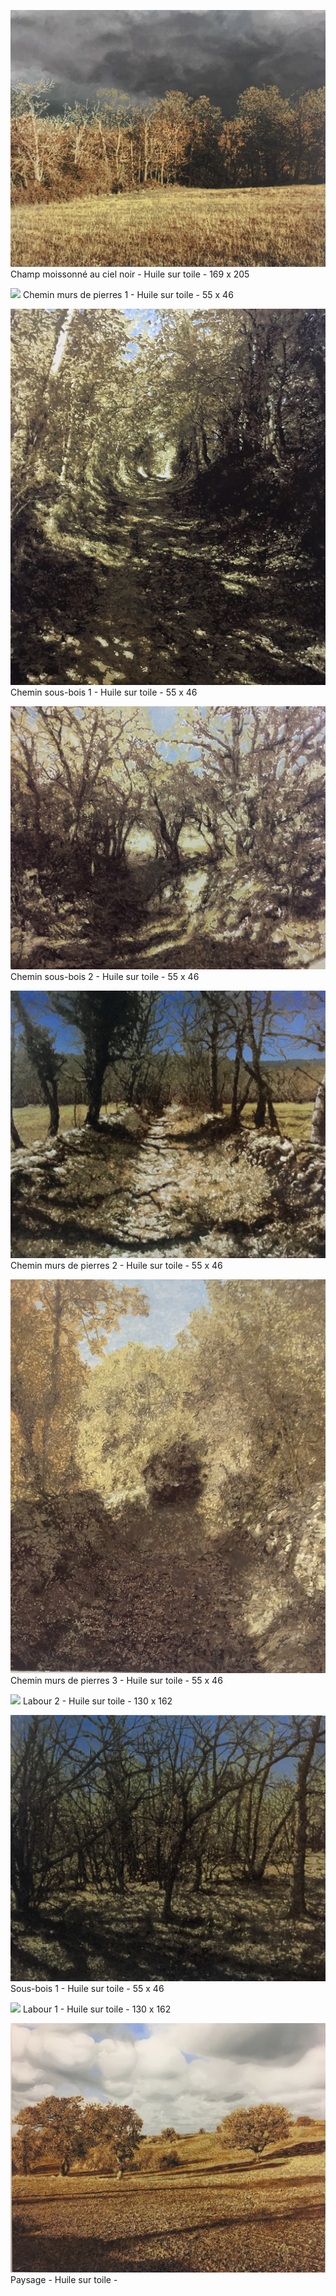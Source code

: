 
![](images/IMG_5425.jpg)
Champ moissonné au ciel noir - Huile sur toile - 169 x 205

![](images/Chemin_murets_pierres1.jpg)
Chemin murs de pierres 1 - Huile sur toile - 55 x 46

![](images/Chemin_sous-bois1.jpg)
Chemin sous-bois 1 - Huile sur toile - 55 x 46

![](images/IMG_4775.jpg)
Chemin sous-bois 2 - Huile sur toile - 55 x 46

![](images/Chemin_murets_pierres2.jpg)
Chemin murs de pierres 2 - Huile sur toile - 55 x 46

![](images/C13.jpg)
Chemin murs de pierres 3 - Huile sur toile - 55 x 46

![](images/Labour2.jpg)
Labour 2 - Huile sur toile - 130 x 162

![](images/IMG_5037.jpg)
Sous-bois 1 - Huile sur toile - 55 x 46

![](images/Labour1.jpg)
Labour 1 - Huile sur toile - 130 x 162

![](images/IMG_3641.jpg)
Paysage - Huile sur toile -
